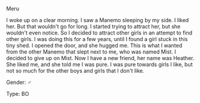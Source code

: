 Meru

I woke up on a clear morning. I saw a Manemo sleeping by my side. I liked her. But that wouldn't go for long. I started trying to attract her, but she wouldn't even notice. So I decided to attract other girls in an attempt to find other girls. I was doing this for a few years, until I found a girl stuck in this tiny shed. I opened the door, and she hugged me. This is what I wanted from the other Manemo that slept next to me, who was named Mist. I decided to give up on Mist. Now I have a new friend, her name was Heather. She liked me, and she told me I was pure. I was pure towards girls I like, but not so much for the other boys and girls that I don't like.

Gender: ♂

Type: BO
